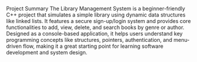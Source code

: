 Project Summary
The Library Management System is a beginner-friendly C++ project that simulates a simple library using dynamic data structures like linked lists. It features a secure sign-up/login system and provides core functionalities to add, view, delete, and search books by genre or author. Designed as a console-based application, it helps users understand key programming concepts like structures, pointers, authentication, and menu-driven flow, making it a great starting point for learning software development and system design.

